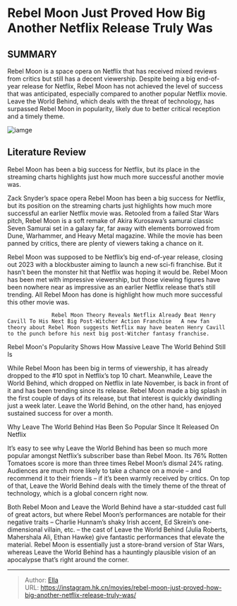 # Rebel Moon Just Proved How Big Another Netflix Release Truly Was


## SUMMARY 



  Rebel Moon is a space opera on Netflix that has received mixed reviews from critics but still has a decent viewership.   Despite being a big end-of-year release for Netflix, Rebel Moon has not achieved the level of success that was anticipated, especially compared to another popular Netflix movie.   Leave the World Behind, which deals with the threat of technology, has surpassed Rebel Moon in popularity, likely due to better critical reception and a timely theme.  

![iamge](https://static1.srcdn.com/wordpress/wp-content/uploads/2024/01/collage-of-the-rebel-moon-poster-and-julia-roberts-in-leave-the-world-behind.jpg)

## Literature Review

Rebel Moon has been a big success for Netflix, but its place in the streaming charts highlights just how much more successful another movie was.




Zack Snyder’s space opera Rebel Moon has been a big success for Netflix, but its position on the streaming charts just highlights how much more successful an earlier Netflix movie was. Retooled from a failed Star Wars pitch, Rebel Moon is a soft remake of Akira Kurosawa’s samurai classic Seven Samurai set in a galaxy far, far away with elements borrowed from Dune, Warhammer, and Heavy Metal magazine. While the movie has been panned by critics, there are plenty of viewers taking a chance on it.




Rebel Moon was supposed to be Netflix’s big end-of-year release, closing out 2023 with a blockbuster aiming to launch a new sci-fi franchise. But it hasn’t been the monster hit that Netflix was hoping it would be. Rebel Moon has been met with impressive viewership, but those viewing figures have been nowhere near as impressive as an earlier Netflix release that’s still trending. All Rebel Moon has done is highlight how much more successful this other movie was.

                  Rebel Moon Theory Reveals Netflix Already Beat Henry Cavill To His Next Big Post-Witcher Action Franchise   A new fan theory about Rebel Moon suggests Netflix may have beaten Henry Cavill to the punch before his next big post-Witcher fantasy franchise.   


 Rebel Moon&#39;s Popularity Shows How Massive Leave The World Behind Still Is 
          

While Rebel Moon has been big in terms of viewership, it has already dropped to the #10 spot in Netflix’s top 10 chart. Meanwhile, Leave the World Behind, which dropped on Netflix in late November, is back in front of it and has been trending since its release. Rebel Moon made a big splash in the first couple of days of its release, but that interest is quickly dwindling just a week later. Leave the World Behind, on the other hand, has enjoyed sustained success for over a month.






 Why Leave The World Behind Has Been So Popular Since It Released On Netflix 
          

It’s easy to see why Leave the World Behind has been so much more popular amongst Netflix’s subscriber base than Rebel Moon. Its 76% Rotten Tomatoes score is more than three times Rebel Moon’s dismal 24% rating. Audiences are much more likely to take a chance on a movie – and recommend it to their friends – if it’s been warmly received by critics. On top of that, Leave the World Behind deals with the timely theme of the threat of technology, which is a global concern right now.

Both Rebel Moon and Leave the World Behind have a star-studded cast full of great actors, but where Rebel Moon’s performances are notable for their negative traits – Charlie Hunnam’s shaky Irish accent, Ed Skrein’s one-dimensional villain, etc. – the cast of Leave the World Behind (Julia Roberts, Mahershala Ali, Ethan Hawke) give fantastic performances that elevate the material. Rebel Moon is essentially just a store-brand version of Star Wars, whereas Leave the World Behind has a hauntingly plausible vision of an apocalypse that’s right around the corner.






---

> Author: [Ella](https://instagram.hk.cn/)  
> URL: https://instagram.hk.cn/movies/rebel-moon-just-proved-how-big-another-netflix-release-truly-was/  

